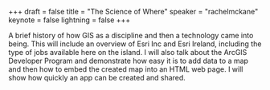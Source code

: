 +++
draft = false
title = "The Science of Where"
speaker = "rachelmckane"
keynote = false
lightning = false
+++

A brief history of how GIS as a discipline and then a technology came into being. This will include an overview of Esri Inc and Esri Ireland, including the type of jobs available here on the island. I will also talk about the ArcGIS Developer Program and demonstrate how easy it is to add data to a map and then how to embed the created map into an HTML web page. I will show how quickly an app can be created and shared.